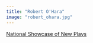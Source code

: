 ```yaml
---
title: "Robert O'Hara"
image: "robert_ohara.jpg"
---
```


[National Showcase of New Plays](/programs/national-showcase-of-new-plays)